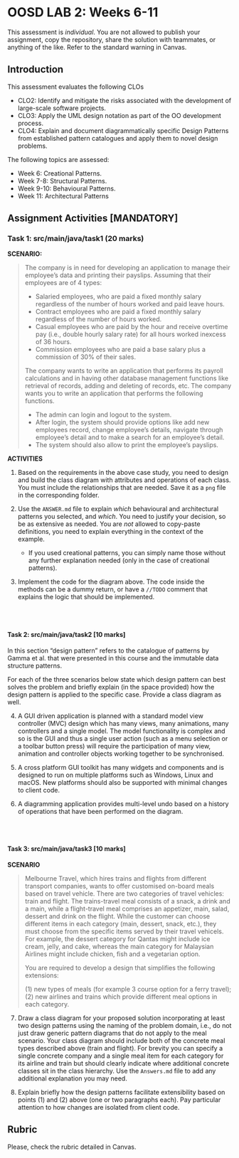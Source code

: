 # OOSD LAB 2: Weeks 6-11

This assessment is _individual_. You are not allowed to publish your assignment, copy the repository, share the solution with teammates, or anything of the like. Refer to the standard warning in Canvas.



## Introduction
This assessment evaluates the following CLOs

- CLO2: Identify and mitigate the risks associated with the development of large-scale software projects.
- CLO3: Apply the UML design notation as part of the OO development process.
- CLO4: Explain and document diagrammatically specific Design Patterns from established pattern catalogues and apply them to novel design problems.


The following topics are assessed:

- Week 6: Creational Patterns.
- Week 7-8: Structural Patterns.
- Week 9-10: Behavioural Patterns.
- Week 11: Architectural Patterns




## Assignment Activities [MANDATORY]


### Task 1: src/main/java/task1 (20 marks)

**SCENARIO:** 

>The company is in need for developing an application to manage their employee’s data and printing their payslips. Assuming that their employees are of 4 types: 
>
> - Salaried employees, who are paid a fixed monthly salary regardless of the number of hours worked and paid leave hours.
> - Contract employees who are paid a fixed monthly salary regardless of the number of hours worked.
> - Casual employees who are paid by the hour and receive overtime pay (i.e., double hourly salary rate) for all hours worked inexcess of 36 hours.
> - Commission employees who are paid a base salary plus a commission of 30% of their sales. 
>
> The company wants to write an application that performs its payroll calculations and in having other database management functions like retrieval of records, adding and deleting of records, etc. The company wants you to write an application that performs the following functions.
> - The admin can login and logout to the system.
> - After login, the system should provide options like add new employees record, change employee’s details, navigate through employee’s detail and to make a search for an employee’s detail.
> - The system should also allow to print the employee’s payslips.


**ACTIVITIES**

1. Based on the requirements in the above case study, you need to design and build the class diagram with attributes and operations of each class. You must include the relationships that are needed. Save it as a `png` file in the corresponding folder.

2. Use the `ANSWER.md` file to explain _which_ behavioural and architectural patterns you selected, and _which_. You need to justify your decision, so be as extensive as needed. You are _not_ allowed to copy-paste definitions, you need to explain everything in the context of the example. 
    * If you used creational patterns, you can simply name those without any further explanation needed (only in the case of creational patterns).

3. Implement the code for the diagram above. The code inside the methods can be a dummy return, or have a `//TODO` comment that explains the logic that should be implemented.


 
 
 <br /> <br />


#### Task 2: src/main/java/task2 [10 marks]

In this section “design pattern” refers to the catalogue of patterns by Gamma et al. that were presented in this course and the immutable data structure patterns.

For each of the three scenarios below state which design pattern can best solves the problem and briefly explain (in the space provided) how the design pattern is applied to the specific case. Provide a class diagram as well.

4. A GUI driven application is planned with a standard model view controller (MVC) design which has many views, many animations, many controllers and a single model. The model functionality is complex and so is the GUI and thus a single user action (such as a menu selection or a toolbar button press) will require the participation of many view, animation and controller objects working together to be synchronised.	 


5. A cross platform GUI toolkit has many widgets and components and is designed to run on multiple platforms such as Windows, Linux and macOS. New platforms should also be supported with minimal changes to client code.    

6. A diagramming application provides multi-level undo based on a history of operations that have been performed on the diagram.




<br /><br />



#### Task 3: src/main/java/task3 [10 marks]

**SCENARIO**

> Melbourne Travel, which hires trains and flights from different transport companies, wants to offer customised on-board meals based on travel vehicle. There are two categories of travel vehicles: train and flight. The trains-travel meal consists of a snack, a drink and a main, while a flight-travel meal comprises an appetizer, main, salad, dessert and drink on the flight. While the customer can choose different items in each category (main, dessert, snack, etc.), they must choose from the specific items served by their travel vehicels. For example, the dessert category for Qantas might include ice cream, jelly, and cake, whereas the main category for Malaysian Airlines might include chicken, fish and a vegetarian option.  
>
> You are required to develop a design that simplifies the following extensions:
>
> (1) new types of meals (for example 3 course option for a ferry travel);
> (2) new airlines and trains which provide different meal options in each category.


7. Draw a class diagram for your proposed solution incorporating at least two design patterns using the naming of the problem domain, i.e., do not just draw generic pattern diagrams that do not apply to the meal scenario. Your class diagram should include both of the concrete meal types described above (train and flight). For brevity you can specify a single concrete company and a single meal item for each category for its airline and train but should clearly indicate where additional concrete classes sit in the class hierarchy. Use the `Answers.md` file to add any additional explanation you may need.


8. Explain briefly how the design patterns facilitate extensibility based on points (1) and (2) above (one or two paragraphs each). Pay particular attention to how changes are isolated from client code.












## Rubric

Please, check the rubric detailed in Canvas.
